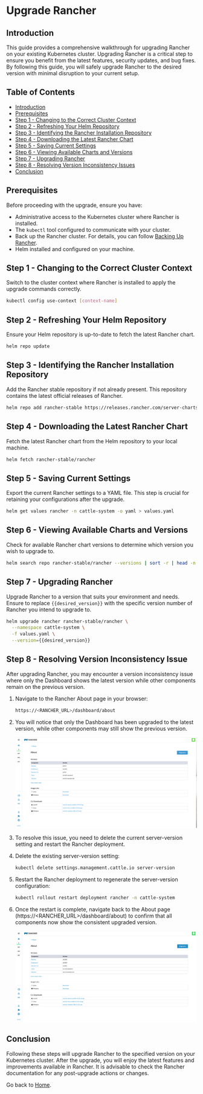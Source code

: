 # Upgrade Rancher

## Introduction

This guide provides a comprehensive walkthrough for upgrading Rancher on your existing Kubernetes cluster. Upgrading Rancher is a critical step to ensure you benefit from the latest features, security updates, and bug fixes. By following this guide, you will safely upgrade Rancher to the desired version with minimal disruption to your current setup.

## Table of Contents

- [Introduction](#introduction)
- [Prerequisites](#prerequisites)
- [Step 1 - Changing to the Correct Cluster Context](#step-1---changing-to-the-correct-cluster-context)
- [Step 2 - Refreshing Your Helm Repository](#step-2---refreshing-your-helm-repository)
- [Step 3 - Identifying the Rancher Installation Repository](#step-3---identifying-the-rancher-installation-repository)
- [Step 4 - Downloading the Latest Rancher Chart](#step-4---downloading-the-latest-rancher-chart)
- [Step 5 - Saving Current Settings](#step-5---saving-current-settings)
- [Step 6 - Viewing Available Charts and Versions](#step-6---viewing-available-charts-and-versions)
- [Step 7 - Upgrading Rancher](#step-7---upgrading-rancher)
- [Step 8 - Resolving Version Inconsistency Issues](#step-8---resolving-version-inconsistency-issues)
- [Conclusion](#conclusion)

## Prerequisites

Before proceeding with the upgrade, ensure you have:

- Administrative access to the Kubernetes cluster where Rancher is installed.
- The `kubectl` tool configured to communicate with your cluster.
- Back up the Rancher cluster. For details, you can follow [Backing Up Rancher](./backup-rancher.md).
- Helm installed and configured on your machine.

## Step 1 - Changing to the Correct Cluster Context

Switch to the cluster context where Rancher is installed to apply the upgrade commands correctly.

```bash
kubectl config use-context [context-name]
```

## Step 2 - Refreshing Your Helm Repository

Ensure your Helm repository is up-to-date to fetch the latest Rancher chart.

```bash
helm repo update
```

## Step 3 - Identifying the Rancher Installation Repository

Add the Rancher stable repository if not already present. This repository contains the latest official releases of Rancher.

```bash
helm repo add rancher-stable https://releases.rancher.com/server-charts/stable
```

## Step 4 - Downloading the Latest Rancher Chart

Fetch the latest Rancher chart from the Helm repository to your local machine.

```bash
helm fetch rancher-stable/rancher
```

## Step 5 - Saving Current Settings

Export the current Rancher settings to a YAML file. This step is crucial for retaining your configurations after the upgrade.

```bash
helm get values rancher -n cattle-system -o yaml > values.yaml
```

## Step 6 - Viewing Available Charts and Versions

Check for available Rancher chart versions to determine which version you wish to upgrade to.

```bash
helm search repo rancher-stable/rancher --versions | sort -r | head -n 5
```

## Step 7 - Upgrading Rancher

Upgrade Rancher to a version that suits your environment and needs. Ensure to replace `{{desired_version}}` with the specific version number of Rancher you intend to upgrade to.

```bash
helm upgrade rancher rancher-stable/rancher \
  --namespace cattle-system \
  -f values.yaml \
  --version={{desired_version}}
```

## Step 8 - Resolving Version Inconsistency Issue

After upgrading Rancher, you may encounter a version inconsistency issue where only the Dashboard shows the latest version while other components remain on the previous version.

1. Navigate to the Rancher About page in your browser:

   ```bash
   https://<RANCHER_URL>/dashboard/about
   ```

2. You will notice that only the Dashboard has been upgraded to the latest version, while other components may still show the previous version.

    ![Inconsistent Rancher Version](./assets/images/inconsistent-rancher-version.png)

3. To resolve this issue, you need to delete the current server-version setting and restart the Rancher deployment.

4. Delete the existing server-version setting:

   ```bash
   kubectl delete settings.management.cattle.io server-version
   ```

5. Restart the Rancher deployment to regenerate the server-version configuration:

   ```bash
   kubectl rollout restart deployment rancher -n cattle-system
   ```

6. Once the restart is complete, navigate back to the About page (https://<RANCHER_URL>/dashboard/about) to confirm that all components now show the consistent upgraded version.

    ![Consistent Rancher Version](./assets/images/consistent-rancher-version.png)

## Conclusion

Following these steps will upgrade Rancher to the specified version on your Kubernetes cluster. After the upgrade, you will enjoy the latest features and improvements available in Rancher. It is advisable to check the Rancher documentation for any post-upgrade actions or changes.

Go back to [Home](../README.md).
